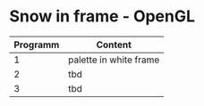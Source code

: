 # Snow in frame - OpenGL

|Programm|Content|
|---------|-------|
|1 |palette in white frame|
|2 |tbd|
|3 |tbd|
